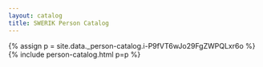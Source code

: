 ```yaml
---
layout: catalog
title: SWERIK Person Catalog
---
```

{% assign p = site.data._person-catalog.i-P9fVT6wJo29FgZWPQLxr6o %}
{% include person-catalog.html p=p %}

